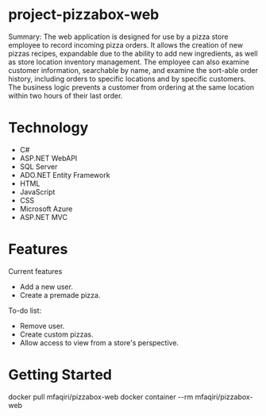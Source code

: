 # project-pizzabox-web

Summary: The web application is designed for use by a pizza store employee to record incoming pizza orders. It allows the creation of new pizzas recipes, expandable due to the ability to add new ingredients, as well as store location inventory management. The employee can also examine customer information, searchable by name, and examine the sort-able order history, including orders to specific locations and by specific customers. The business logic prevents a customer from ordering at the same location within two hours of their last order.

# Technology

* C#
* ASP.NET WebAPI
* SQL Server
* ADO.NET Entity Framework
* HTML
* JavaScript
* CSS
* Microsoft Azure
* ASP.NET MVC

# Features

Current features
* Add a new user.
* Create a premade pizza.

To-do list:
* Remove user.
* Create custom pizzas.
* Allow access to view from a store's perspective.

# Getting Started

docker pull mfaqiri/pizzabox-web
docker container --rm mfaqiri/pizzabox-web
